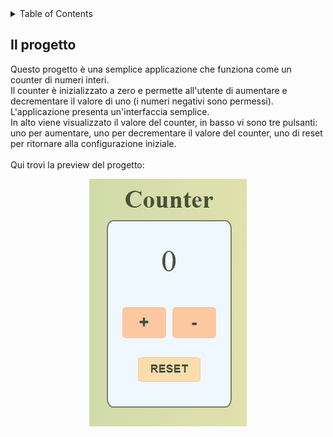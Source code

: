 <!-- TABLE OF CONTENTS -->
<details>
  <summary>Table of Contents</summary>
  <ol>
    <li><a href="#il-progetto">Il progetto: the counter</a></li>
  </ol>
</details>



<!-- ABOUT THE PROJECT -->
## Il progetto

Questo progetto è una semplice applicazione che funziona come un counter di numeri interi.<br> 
Il counter è inizializzato a zero e permette all'utente di aumentare e decrementare il valore di uno (i numeri negativi sono permessi).
L'applicazione presenta un'interfaccia semplice.<br>
In alto viene visualizzato il valore del counter, in basso vi sono tre pulsanti: uno per aumentare, uno per decrementare il valore del counter, uno di reset per ritornare alla configurazione iniziale.<br>
<br>
Qui trovi la preview del progetto:

<p align="center">
    <img src="https://github.com/ElisabettaNale/javascript_practice/blob/main/img/preview.png"    alt="Anteprima dell'imagine">
</p>








